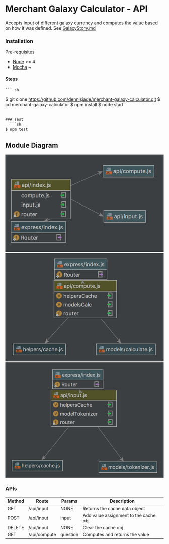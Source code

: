 # Merchant Galaxy Calculator - API

Accepts input of different galaxy currency and computes the value based on how it was defined.
    See [GalaxyStory.md](https://github.com/dennisjade/merchant-galaxy-calculator.git/galaxystory.md)

### Installation
Pre-requisites
- [Node](https://nodejs.org) >= 4
- [Mocha](https://mochajs.org/) ~
#### Steps
    ``` sh
  $ git clone https://github.com/dennisjade/merchant-galaxy-calculator.git
  $ cd merchant-galaxy-calculator
  $ npm install
  $ node start
  ```

### Test
    ```sh
  $ npm test
  ```

## Module Diagram
![Routing](docs/images/router.png "Routes")
![Compute API](docs/images/compute-api.png "Compute API")
![Input API](docs/images/input-api.png "Input API")

### APIs
|Method | Route | Params | Description |
|-------|-------|--------|-------------|
|GET    | /api/input | NONE |Returns the cache data object|
|POST   | /api/input | input<string> | Add value assignment to the cache obj|
|DELETE | /api/input | NONE |Clear the cache obj|
|GET    | /api/compute| question<string>|Computes and returns the value

